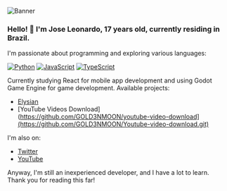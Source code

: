 ![Banner](https://media.discordapp.net/attachments/1191142569845989407/1191163065232806020/Banner_do_YouTube_Games_Cinza.png?ex=65a4700d&is=6591fb0d&hm=ce19c082404fd8c0e1ce29c1de246e305b4651bdbc5bd26848b223e70eb2aac6&=&format=webp&quality=lossless&width=1025&height=293)

### Hello! 👋 I'm Jose Leonardo, 17 years old, currently residing in Brazil.


I'm passionate about programming and exploring various languages:

[![Python](https://img.shields.io/badge/Python-3776AB?style=for-the-badge&logo=python&logoColor=white)](https://www.python.org/)
[![JavaScript](https://img.shields.io/badge/JavaScript-F7DF1E?style=for-the-badge&logo=javascript&logoColor=black)](https://developer.mozilla.org/en-US/docs/Web/JavaScript)
[![TypeScript](https://img.shields.io/badge/TypeScript-3178C6?style=for-the-badge&logo=typescript&logoColor=white)](https://www.typescriptlang.org/)

Currently studying React for mobile app development and using Godot Game Engine for game development. Available projects:

- [Elysian](https://github.com/GOLD3NMOON/Elysian) 
- [YouTube Videos Download](https://github.com/GOLD3NMOON/youtube-video-download](https://github.com/GOLD3NMOON/Youtube-video-download.git)

I'm also on:

- [Twitter](https://twitter.com/_gold3nmoon)
- [YouTube](https://www.youtube.com/@gold3nmoon)

Anyway, I'm still an inexperienced developer, and I have a lot to learn. Thank you for reading this far!
